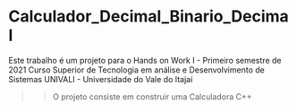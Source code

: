 # Calculador_Decimal_Binario_Decimal
Este trabalho é um projeto para o Hands on Work I - Primeiro semestre de 2021
Curso Superior de Tecnologia em análise e Desenvolvimento de Sistemas
UNIVALI - Universidade do Vale do Itajaí

>> O projeto consiste em construir uma Calculadora C++
